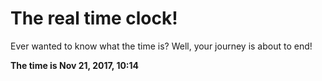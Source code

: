 # The real time clock!

Ever wanted to know what the time is? Well, your journey is about to end!

**The time is Nov 21, 2017, 10:14**